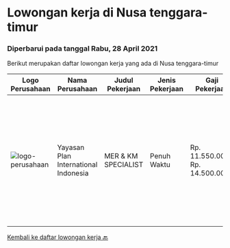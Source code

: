 
  # Lowongan kerja di Nusa tenggara-timur

  ### Diperbarui pada tanggal Rabu, 28 April 2021

  Berikut merupakan daftar lowongan kerja yang ada di Nusa tenggara-timur

  |Logo Perusahaan | Nama Perusahaan | Judul Pekerjaan | Jenis Pekerjaan | Gaji Pekerjaan | Lokasi | Deskripsi | Tanggal diunggah | Pranala |
  | -------------- | --------------- | --------------- | --------- | --------- | -------------- | ------- | ----------- | ----------- |
  |![logo-perusahaan](https://image-service-cdn.seek.com.au/b158d466588d84b6bb0334db4fd94e8049449f79/ee4dce1061f3f616224767ad58cb2fc751b8d2dc)|Yayasan Plan International Indonesia|MER & KM SPECIALIST|Penuh Waktu|Rp. 11.550.000-Rp. 14.500.000|Kupang|Dimensions of the RoleReporting to MER KM Manager, The MER KM Specialist will be responsible to support the measurement of organisational and program...|Kamis, 15 April 2021|https://www.jobstreet.co.id/id/job/mer-km-specialist-3495235?token=0~9d02c2fb-3047-4ca7-87a6-e9ac4bd25a76&sectionRank=1&jobId=jobstreet-id-job-3495235|


  [Kembali ke daftar lowongan kerja 🔙](../README.md#daftar-lowongan-kerja)
  